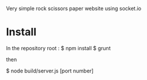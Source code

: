 Very simple rock scissors paper website using socket.io

# Install
In the repository root :
$ npm install
$ grunt

then 

$ node build/server.js [port number]